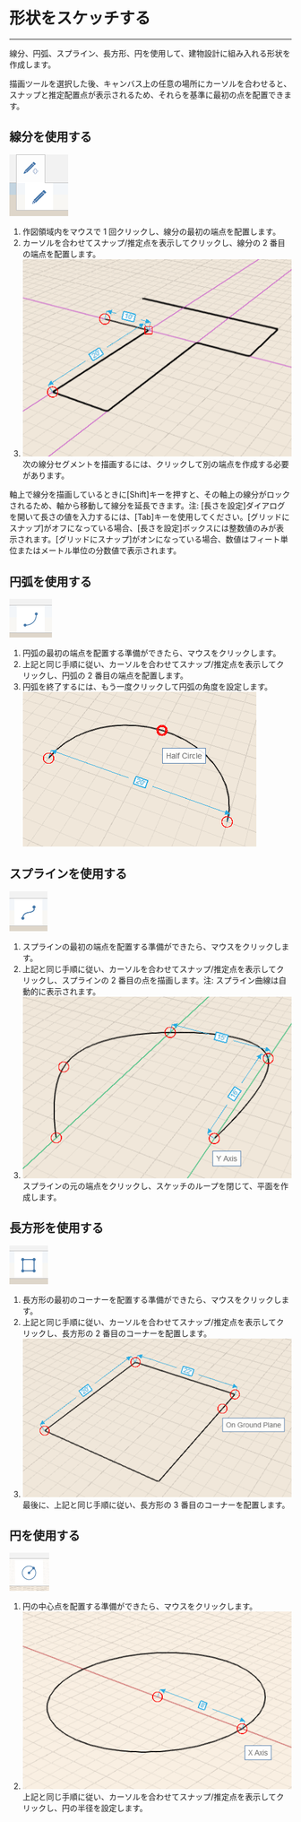 

# 形状をスケッチする

---

線分、円弧、スプライン、長方形、円を使用して、建物設計に組み入れる形状を作成します。

描画ツールを選択した後、キャンバス上の任意の場所にカーソルを合わせると、スナップと推定配置点が表示されるため、それらを基準に最初の点を配置できます。

## 線分を使用する

![](Images/GUID-27983F96-48B2-4FD2-8667-EDC3435AAA66-low.png)

1. 作図領域内をマウスで 1 回クリックし、線分の最初の端点を配置します。
2. カーソルを合わせてスナップ/推定点を表示してクリックし、線分の 2 番目の端点を配置します。
3. ![](Images/GUID-AB3A710E-3BF8-4163-AF46-2B02ED9A3277-low.png)次の線分セグメントを描画するには、クリックして別の端点を作成する必要があります。

軸上で線分を描画しているときに[Shift]キーを押すと、その軸上の線分がロックされるため、軸から移動して線分を延長できます。注: [長さを設定]ダイアログを開いて長さの値を入力するには、[Tab]キーを使用してください。[グリッドにスナップ]がオフになっている場合、[長さを設定]ボックスには整数値のみが表示されます。[グリッドにスナップ]がオンになっている場合、数値はフィート単位またはメートル単位の分数値で表示されます。

## 円弧を使用する

![](Images/GUID-9DB80E7B-E0BE-4EC1-B035-F01592BCE7F0-low.png)

1. 円弧の最初の端点を配置する準備ができたら、マウスをクリックします。
2. 上記と同じ手順に従い、カーソルを合わせてスナップ/推定点を表示してクリックし、円弧の 2 番目の端点を配置します。
3. 円弧を終了するには、もう一度クリックして円弧の角度を設定します。 ![](Images/GUID-1F062C15-3811-4D9A-A15C-E464EF756989-low.png)
## スプラインを使用する

![](Images/GUID-70BC13C6-FED4-4BC2-BBFB-B4D0AE66A7FC-low.png)

1. スプラインの最初の端点を配置する準備ができたら、マウスをクリックします。
2. 上記と同じ手順に従い、カーソルを合わせてスナップ/推定点を表示してクリックし、スプラインの 2 番目の点を描画します。注: スプライン曲線は自動的に表示されます。
3. ![](Images/GUID-7F769709-6434-40BF-BB18-2C7C73E343C6-low.png)スプラインの元の端点をクリックし、スケッチのループを閉じて、平面を作成します。
## 長方形を使用する

![](Images/GUID-8C3D33D8-5D89-4D52-9425-323604428765-low.png)

1. 長方形の最初のコーナーを配置する準備ができたら、マウスをクリックします。
2. 上記と同じ手順に従い、カーソルを合わせてスナップ/推定点を表示してクリックし、長方形の 2 番目のコーナーを配置します。
3. ![](Images/GUID-8D08B9BE-B846-4FBA-9CEC-9A8E653548C0-low.png)最後に、上記と同じ手順に従い、長方形の 3 番目のコーナーを配置します。
## 円を使用する

![](Images/GUID-1193F05F-06CC-4415-A8E8-809D5824D25D-low.png)

1. 円の中心点を配置する準備ができたら、マウスをクリックします。
2. ![](Images/GUID-E665F344-1E0F-41B0-8195-EC68951CAC69-low.png)上記と同じ手順に従い、カーソルを合わせてスナップ/推定点を表示してクリックし、円の半径を設定します。

